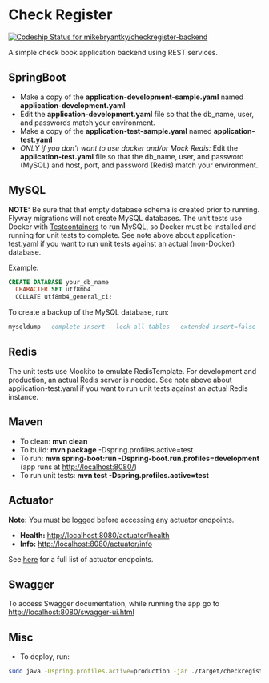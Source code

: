 # Check Register

[![Codeship Status for mikebryantky/checkregister-backend](https://app.codeship.com/projects/76dfffa0-e647-0137-a879-266a1520ddda/status?branch=master)](https://app.codeship.com/projects/373572)

A simple check book application backend using REST services.


## SpringBoot
 * Make a copy of the __application-development-sample.yaml__ named __application-development.yaml__
 * Edit the  __application-development.yaml__ file so that the db_name, user, and passwords match your environment.
 * Make a copy of the __application-test-sample.yaml__ named __application-test.yaml__
 * *ONLY if you don't want to use docker and/or Mock Redis:* Edit the  __application-test.yaml__ file so that the 
   db_name, user, and password (MySQL) and host, port, and password (Redis) match your environment.
 
  
 
## MySQL
**NOTE:** Be sure that that empty database schema is created prior to running. Flyway migrations will not create
MySQL databases. The unit tests use Docker with [Testcontainers](https://www.testcontainers.org/) to run MySQL, so Docker
must be installed and running for unit tests to complete. See note above about application-test.yaml if you want to 
run unit tests against an actual (non-Docker) database.

 Example:
```sql
CREATE DATABASE your_db_name
  CHARACTER SET utf8mb4
  COLLATE utf8mb4_general_ci;
```

To create a backup of the MySQL database, run:
```sql
mysqldump --complete-insert --lock-all-tables --extended-insert=false --default-character-set=utf8 -uxxUSERxx -pxxPASSxx your_db_name | gzip -9 > your_db_name.sql.gz
```
  

## Redis
The unit tests use Mockito to emulate RedisTemplate.  For development and production, an actual Redis server is needed. 
See note above about application-test.yaml if you want to run unit tests against an actual Redis instance.



## Maven
* To clean: __mvn clean__
* To build: __mvn package__ -Dspring.profiles.active=test
* To run: __mvn spring-boot:run -Dspring-boot.run.profiles=development__ (app runs at [http://localhost:8080/](http://localhost:8080/))
* To run unit tests: __mvn test -Dspring.profiles.active=test__



## Actuator
__Note:__ You must be logged before accessing any actuator endpoints.

* __Health:__ [http://localhost:8080/actuator/health](http://localhost:8080/actuator/health)
* __Info:__ [http://localhost:8080/actuator/info](http://localhost:8080/actuator/info)

See [here](https://docs.spring.io/spring-boot/docs/2.0.2.BUILD-SNAPSHOT/reference/htmlsingle/#production-ready) for a full list of actuator endpoints.


## Swagger 
To access Swagger documentation, while running the app go to [http://localhost:8080/swagger-ui.html](http://localhost:8080/swagger-ui.html)

## Misc
* To deploy, run:
```bash
sudo java -Dspring.profiles.active=production -jar ./target/checkregister-backend.jar &
```

